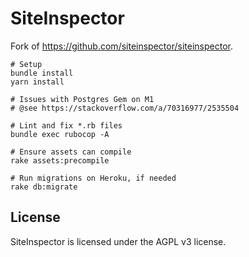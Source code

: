 # SiteInspector

Fork of https://github.com/siteinspector/siteinspector.

```shell
# Setup
bundle install
yarn install

# Issues with Postgres Gem on M1
# @see https://stackoverflow.com/a/70316977/2535504

# Lint and fix *.rb files
bundle exec rubocop -A

# Ensure assets can compile
rake assets:precompile  

# Run migrations on Heroku, if needed
rake db:migrate
```

## License

SiteInspector is licensed under the AGPL v3 license.
